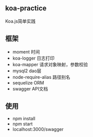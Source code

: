 ## koa-practice
Koa.js简单实践
## 框架
- moment 时间
- koa-logger 日志打印
- koa-mapper 请求对象映射，参数校验
- mysql2 dao层
- node-require-alias 路径别名
- sequelize ORM
- swagger API文档
## 使用
- npm install
- npm start
- localhost:3000/swagger
